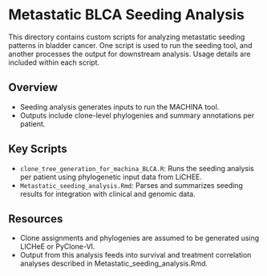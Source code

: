 # Metastatic BLCA Seeding Analysis

This directory contains custom scripts for analyzing metastatic seeding patterns in bladder cancer. One script is used to run the seeding tool, and another processes the output for downstream analysis. Usage details are included within each script.

## Overview
- Seeding analysis generates inputs to run the MACHINA tool. 
- Outputs include clone-level phylogenies and summary annotations per patient.

## Key Scripts
- `clone_tree_generation_for_machina_BLCA.R`: Runs the seeding analysis per patient using phylogenetic input data from LiCHEE. 
- `Metastatic_seeding_analysis.Rmd`: Parses and summarizes seeding results for integration with clinical and genomic data.

## Resources
- Clone assignments and phylogenies are assumed to be generated using LICHeE or PyClone-VI.
- Output from this analysis feeds into survival and treatment correlation analyses described in Metastatic_seeding_analysis.Rmd.
